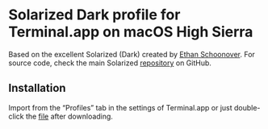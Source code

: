 # Solarized Dark profile for Terminal.app on macOS High Sierra

Based on the excellent Solarized (Dark) created by [Ethan Schoonover](http://ethanschoonover.com/solarized). For source code, check the main Solarized [repository](https://github.com/altercation/solarized/) on GitHub.

## Installation

Import from the “Profiles” tab in the settings of Terminal.app or just double-click the [file](https://gist.github.com/matijs/808eda8c133d41f9338f89a0077d6b95/raw/fa38d3789a19985440afd0d571b227f7f1818643/Solarized%2520Dark.terminal) after downloading.